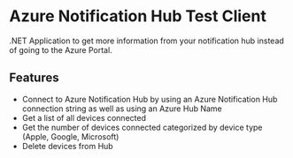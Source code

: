 # Azure Notification Hub Test Client
.NET Application to get more information from your notification hub instead of going to the Azure Portal.

## Features
* Connect to Azure Notification Hub by using an Azure Notification Hub connection string as well as using an Azure Hub Name
* Get a list of all devices connected
* Get the number of devices connected categorized by device type (Apple, Google, Microsoft)
* Delete devices from Hub
